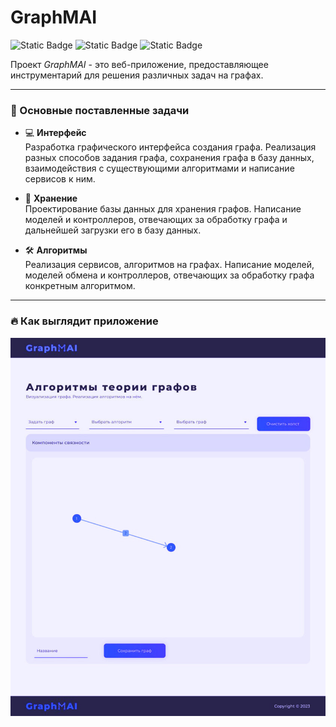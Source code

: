 # GraphMAI

![Static Badge](https://img.shields.io/badge/ts-3178C6?logo=typescript&logoColor=white)
![Static Badge](https://img.shields.io/badge/c%23-239120?logo=csharp&logoColor=white)
![Static Badge](https://img.shields.io/badge/version-1.0-blue)

Проект *GraphMAI* - это веб-приложение, предоставляющее инструментарий для решения различных задач на графах.

***

### 📄 Основные поставленные задачи

* 💻 **Интерфейс** <br/>
  Разработка графического интерфейса создания графа. Реализация разных способов задания графа, сохранения графа в базу данных, взаимодействия с существующими алгоритмами и написание сервисов к ним.

* 💾 **Хранение** <br/>
  Проектирование базы данных для хранения графов. Написание моделей и контроллеров, отвечающих за обработку графа и дальнейшей загрузки его в базу данных.

* 🛠 **Алгоритмы** <br/>
  Реализация сервисов, алгоритмов на графах. Написание моделей, моделей обмена и контроллеров, отвечающих за обработку графа конкретным алгоритмом.  

***

### 🔥 Как выглядит приложение
![Alt text](image.png)

  